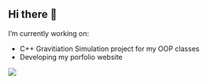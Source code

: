 ## Hi there 👋

I’m currently working on:
- C++ Gravitiation Simulation project for my OOP classes
- Developing my porfolio website

![](https://komarev.com/ghpvc/?username=ShOOmet14)
<!--
**ShOOmet14/ShOOmet14** is a ✨ _special_ ✨ repository because its `README.md` (this file) appears on your GitHub profile.

Here are some ideas to get you started:

- 🔭 I’m currently working on ...
- 🌱 I’m currently learning ...
- 👯 I’m looking to collaborate on ...
- 🤔 I’m looking for help with ...
- 💬 Ask me about ...
- 📫 How to reach me: ...
- 😄 Pronouns: ...
- ⚡ Fun fact: ...
-->
